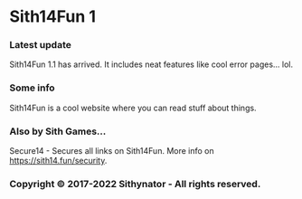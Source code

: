 # Sith14Fun 1

### Latest update
Sith14Fun 1.1 has arrived. It includes neat features like cool error pages... lol.

### Some info
Sith14Fun is a cool website where you can read stuff about things.

### Also by Sith Games...
Secure14 - Secures all links on Sith14Fun. More info on https://sith14.fun/security.

### Copyright © 2017-2022 Sithynator - All rights reserved.
